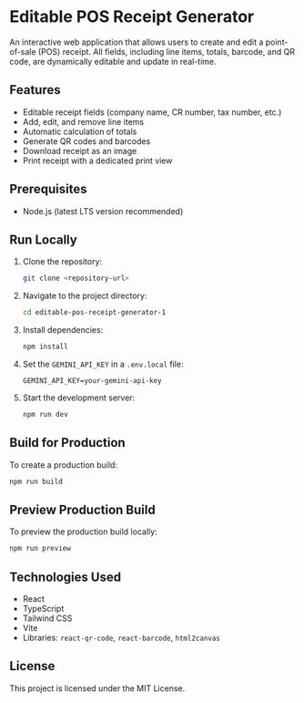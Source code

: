 # Editable POS Receipt Generator

An interactive web application that allows users to create and edit a point-of-sale (POS) receipt. All fields, including line items, totals, barcode, and QR code, are dynamically editable and update in real-time.

## Features

- Editable receipt fields (company name, CR number, tax number, etc.)
- Add, edit, and remove line items
- Automatic calculation of totals
- Generate QR codes and barcodes
- Download receipt as an image
- Print receipt with a dedicated print view

## Prerequisites

- Node.js (latest LTS version recommended)

## Run Locally

1. Clone the repository:
   ```bash
   git clone <repository-url>
   ```
2. Navigate to the project directory:
   ```bash
   cd editable-pos-receipt-generator-1
   ```
3. Install dependencies:
   ```bash
   npm install
   ```
4. Set the `GEMINI_API_KEY` in a `.env.local` file:
   ```env
   GEMINI_API_KEY=your-gemini-api-key
   ```
5. Start the development server:
   ```bash
   npm run dev
   ```

## Build for Production

To create a production build:
```bash
npm run build
```

## Preview Production Build

To preview the production build locally:
```bash
npm run preview
```

## Technologies Used

- React
- TypeScript
- Tailwind CSS
- Vite
- Libraries: `react-qr-code`, `react-barcode`, `html2canvas`

## License

This project is licensed under the MIT License.
#
